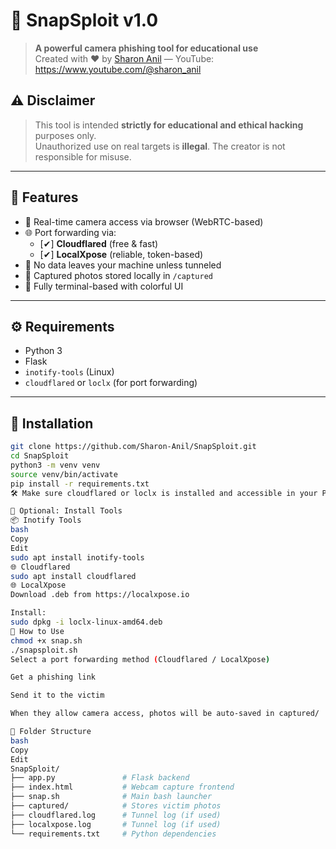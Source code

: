 # 📸 SnapSploit v1.0

> **A powerful camera phishing tool for educational use**  
> Created with ❤️ by [Sharon Anil](https://github.com/Sharon-Anil) — YouTube: https://www.youtube.com/@sharon_anil

## ⚠️ Disclaimer

> This tool is intended **strictly for educational and ethical hacking** purposes only.  
> Unauthorized use on real targets is **illegal**. The creator is not responsible for misuse.

---

## 🎯 Features

- 📸 Real-time camera access via browser (WebRTC-based)
- 🌐 Port forwarding via:
  - [✔] **Cloudflared** (free & fast)
  - [✔] **LocalXpose** (reliable, token-based)
- 🔐 No data leaves your machine unless tunneled
- 📁 Captured photos stored locally in `/captured`
- 📜 Fully terminal-based with colorful UI

---

## ⚙️ Requirements

- Python 3
- Flask
- `inotify-tools` (Linux)
- `cloudflared` or `loclx` (for port forwarding)

---

## 🚀 Installation

```bash
git clone https://github.com/Sharon-Anil/SnapSploit.git
cd SnapSploit
python3 -m venv venv
source venv/bin/activate
pip install -r requirements.txt
🛠️ Make sure cloudflared or loclx is installed and accessible in your PATH.

🧠 Optional: Install Tools
📦 Inotify Tools
bash
Copy
Edit
sudo apt install inotify-tools
🌐 Cloudflared
sudo apt install cloudflared
🌐 LocalXpose
Download .deb from https://localxpose.io

Install:
sudo dpkg -i loclx-linux-amd64.deb
📸 How to Use
chmod +x snap.sh
./snapsploit.sh
Select a port forwarding method (Cloudflared / LocalXpose)

Get a phishing link

Send it to the victim

When they allow camera access, photos will be auto-saved in captured/

📂 Folder Structure
bash
Copy
Edit
SnapSploit/
├── app.py               # Flask backend
├── index.html           # Webcam capture frontend
├── snap.sh              # Main bash launcher
├── captured/            # Stores victim photos
├── cloudflared.log      # Tunnel log (if used)
├── localxpose.log       # Tunnel log (if used)
└── requirements.txt     # Python dependencies
